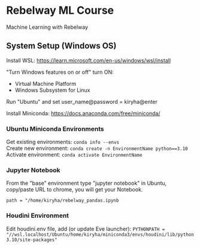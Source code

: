 # Rebelway ML Course
Machine Learning with Rebelway

## System Setup (Windows OS)

Install WSL: https://learn.microsoft.com/en-us/windows/wsl/install

"Turn Windows features on or off" turn ON:

- Virtual Machine Platform
- Windows Subsystem for Linux

Run "Ubuntu" and set user_name@password = kiryha@enter

Install Miniconda:
https://docs.anaconda.com/free/miniconda/

### Ubuntu Miniconda Environments 

Get existing environments: `conda info --envs`  
Create new environment: `conda create -n EnvironmentName python==3.10`
Activate environment: `conda activate EnvironmentName`

### Jupyter Notebook
From the "base" environment type "jupyter notebook" in Ubuntu, copy/paste URL to chrome, you will get your Notebook.

``path = "/home/kiryha/rebelway_pandas.ipynb``

### Houdini Environment
Edit houdini.env file, add (or update Eve launcher):
`PYTHONPATH = "//wsl.localhost/Ubuntu/home/kiryha/miniconda3/envs/houdini/lib/python3.10/site-packages"`